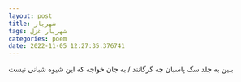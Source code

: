 ```yaml
---
layout: post
title: شهریار
tags: شهریار غزل
categories: poem
date: 2022-11-05 12:27:35.376741
---
```


ببین به جلد سگ پاسبان چه گرگانند / به جان خواجه که این شیوه شبانی نیست